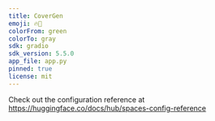 ```yaml
---
title: CoverGen
emoji: 🔥🚀
colorFrom: green
colorTo: gray
sdk: gradio
sdk_version: 5.5.0
app_file: app.py
pinned: true
license: mit
---
```


Check out the configuration reference at https://huggingface.co/docs/hub/spaces-config-reference